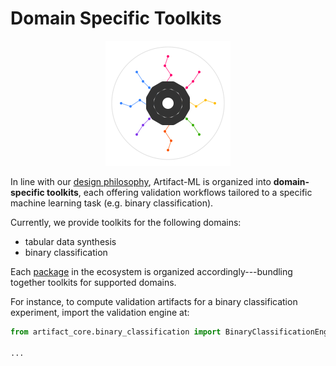 # Domain Specific Toolkits

<p align="center">
  <img src="../../assets/artifact_ml_logo.svg" width="200" alt="Artifact-ML Logo">
</p>

In line with our [design philosophy](design_philosophy.md), Artifact-ML is organized into **domain-specific toolkits**, each offering validation workflows tailored to a specific machine learning task (e.g. binary classification).

Currently, we provide toolkits for the following domains:

- tabular data synthesis
- binary classification

Each [package](pages/packages.md) in the ecosystem is organized accordingly---bundling together toolkits for supported domains.

For instance, to compute validation artifacts for a binary classification experiment, import the validation engine at:

```python
from artifact_core.binary_classification import BinaryClassificationEngine

...